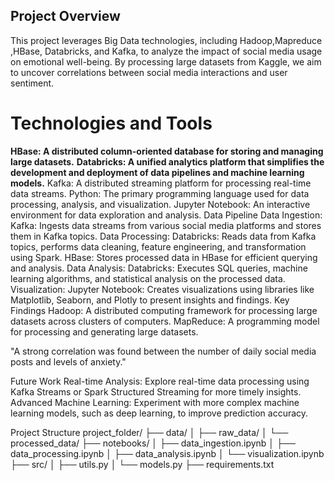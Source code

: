 ## Project Overview

This project leverages Big Data technologies, including Hadoop,Mapreduce ,HBase, Databricks, and Kafka, to analyze the impact of social media usage on emotional well-being. By processing large datasets from Kaggle, we aim to uncover correlations between social media interactions and user sentiment.

# Technologies and Tools
**HBase: A distributed column-oriented database for storing and managing large datasets.**
**Databricks: A unified analytics platform that simplifies the development and deployment of data pipelines and machine learning models.**
Kafka: A distributed streaming platform for processing real-time data streams.
Python: The primary programming language used for data processing, analysis, and visualization.
Jupyter Notebook: An interactive environment for data exploration and analysis.
Data Pipeline
Data Ingestion:
Kafka: Ingests data streams from various social media platforms and stores them in Kafka topics.
Data Processing:
Databricks: Reads data from Kafka topics, performs data cleaning, feature engineering, and transformation using Spark.
HBase: Stores processed data in HBase for efficient querying and analysis.
Data Analysis:
Databricks: Executes SQL queries, machine learning algorithms, and statistical analysis on the processed data.
Visualization:
Jupyter Notebook: Creates visualizations using libraries like Matplotlib, Seaborn, and Plotly to present insights and findings.
Key Findings
Hadoop: A distributed computing framework for processing large datasets across clusters of computers.
MapReduce: A programming model for processing and generating large datasets.

"A strong correlation was found between the number of daily social media posts and levels of anxiety."

Future Work
Real-time Analysis: Explore real-time data processing using Kafka Streams or Spark Structured Streaming for more timely insights.
Advanced Machine Learning: Experiment with more complex machine learning models, such as deep learning, to improve prediction accuracy.

Project Structure
project_folder/
├── data/
│   ├── raw_data/
│   └── processed_data/
├── notebooks/
│   ├── data_ingestion.ipynb
│   ├── data_processing.ipynb
│   ├── data_analysis.ipynb
│   └── visualization.ipynb
├── src/
│   ├── utils.py
│   └── models.py
├── requirements.txt
